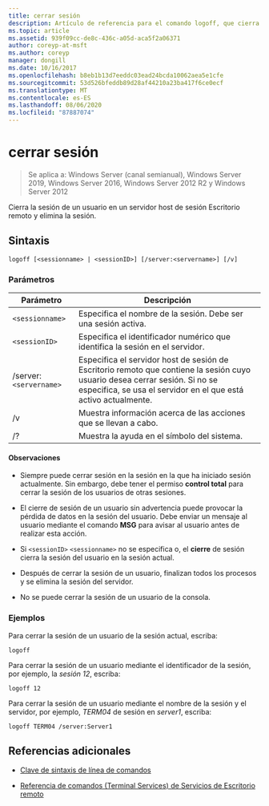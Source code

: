 ```yaml
---
title: cerrar sesión
description: Artículo de referencia para el comando logoff, que cierra la sesión de un usuario en un servidor host de sesión Escritorio remoto y elimina la sesión.
ms.topic: article
ms.assetid: 939f09cc-de8c-436c-a05d-aca5f2a06371
author: coreyp-at-msft
ms.author: coreyp
manager: dongill
ms.date: 10/16/2017
ms.openlocfilehash: b8eb1b13d7eeddc03ead24bcda10062aea5e1cfe
ms.sourcegitcommit: 53d526bfeddb89d28af44210a23ba417f6ce0ecf
ms.translationtype: MT
ms.contentlocale: es-ES
ms.lasthandoff: 08/06/2020
ms.locfileid: "87887074"
---
```

# <a name="logoff"></a>cerrar sesión

> Se aplica a: Windows Server (canal semianual), Windows Server 2019, Windows Server 2016, Windows Server 2012 R2 y Windows Server 2012

Cierra la sesión de un usuario en un servidor host de sesión Escritorio remoto y elimina la sesión.

## <a name="syntax"></a>Sintaxis
```
logoff [<sessionname> | <sessionID>] [/server:<servername>] [/v]
```

### <a name="parameters"></a>Parámetros

| Parámetro | Descripción |
| --------- | ----------- |
| `<sessionname>` | Especifica el nombre de la sesión. Debe ser una sesión activa.|
| `<sessionID>` | Especifica el identificador numérico que identifica la sesión en el servidor. |
| /server:`<servername>` | Especifica el servidor host de sesión de Escritorio remoto que contiene la sesión cuyo usuario desea cerrar sesión. Si no se especifica, se usa el servidor en el que está activo actualmente. |
| /v | Muestra información acerca de las acciones que se llevan a cabo. |
| /? | Muestra la ayuda en el símbolo del sistema. |

#### <a name="remarks"></a>Observaciones

- Siempre puede cerrar sesión en la sesión en la que ha iniciado sesión actualmente. Sin embargo, debe tener el permiso **control total** para cerrar la sesión de los usuarios de otras sesiones.

- El cierre de sesión de un usuario sin advertencia puede provocar la pérdida de datos en la sesión del usuario. Debe enviar un mensaje al usuario mediante el comando **MSG** para avisar al usuario antes de realizar esta acción.

- Si `<sessionID>` `<sessionname>` no se especifica o, el **cierre** de sesión cierra la sesión del usuario en la sesión actual.

- Después de cerrar la sesión de un usuario, finalizan todos los procesos y se elimina la sesión del servidor.

- No se puede cerrar la sesión de un usuario de la consola.

### <a name="examples"></a>Ejemplos

Para cerrar la sesión de un usuario de la sesión actual, escriba:

```
logoff
```

Para cerrar la sesión de un usuario mediante el identificador de la sesión, por ejemplo, la *sesión 12*, escriba:

```
logoff 12
```

Para cerrar la sesión de un usuario mediante el nombre de la sesión y el servidor, por ejemplo, *TERM04* de sesión en *server1*, escriba:

```
logoff TERM04 /server:Server1
```

## <a name="additional-references"></a>Referencias adicionales

- [Clave de sintaxis de línea de comandos](command-line-syntax-key.md)

- [Referencia de comandos (Terminal Services) de Servicios de Escritorio remoto](remote-desktop-services-terminal-services-command-reference.md)
